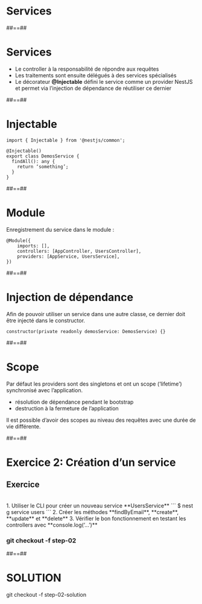 <!-- .slide: class="transition-orange sfeir-bg-white-4" -->

# Services

##==##
# Services
* Le controller à la responsabilité de répondre aux requêtes
* Les traitements sont ensuite délégués à des services spécialisés
* Le décorateur **@Injectable** défini le service comme un provider NestJS et permet via l’injection de dépendance de réutiliser ce dernier


##==##
<!-- .slide: class="with-code" -->

# Injectable
```
import { Injectable } from '@nestjs/common';

@Injectable()
export class DemosService {
  findAll(): any {
    return ‘something’;
  }
}
```

##==##
<!-- .slide: class="with-code" -->

# Module

Enregistrement du service dans le module :
```
@Module({ 
    imports: [], 
    controllers: [AppController, UsersController], 
    providers: [AppService, UsersService], 
})
```

##==##
<!-- .slide: class="with-code" -->

# Injection de dépendance
Afin de pouvoir utiliser un service dans une autre classe, ce dernier doit être injecté dans le constructor.
```
constructor(private readonly demosService: DemosService) {}
```

##==##
# Scope
Par défaut les providers sont des singletons et ont un scope (‘lifetime’) synchronisé avec l’application.
* résolution de dépendance pendant le bootstrap
* destruction à la fermeture de l’application

Il est possible d’avoir des scopes au niveau des requêtes avec une durée de vie différente.


##==##
<!-- .slide: class="exercice sfeir-bg-pink" -->

# Exercice 2: Création d’un service
## Exercice

<br>
1. Utiliser le CLI pour créer un nouveau service **UsersService**
   ```
    $ nest g service users
  ```
2. Créer les méthodes **findByEmail**, **create**, **update** et **delete**
3. Vérifier le bon fonctionnement en testant les controllers avec **console.log(‘...’)**
<br>

### git checkout -f step-02

##==##
<!-- .slide: class="sfeir-bg-white-4" -->

# SOLUTION
  <div class="full-center">git checkout -f step-02-solution</div>

